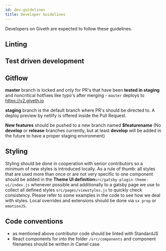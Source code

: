 ```yaml
---
id: dev-guidelines
title: Developer Guidelines
---
```


Developers on Giveth are expected to follow these guidelines.

## Linting


## Test driven development


## Gitflow

**master** branch is locked and only for PR's that have been **tested in staging** and noncritical hotfixes like typo's after merging - `master` deploys to https://v2.giveth.io

**staging** branch is the default branch where PR's should be directed to. A deploy preview by netlify is offered inside the Pull Request.

**New features** should be pushed to a new branch named **$featurename** (No **develop** or **release** branches currently, but at least **develop** will be added in the future to have a proper staging environment)

## Styling

Styling should be done in cooperation with senior contributors so a minimum of new styles is introduced locally. As a rule of thumb: all styles that are used more than once or are not very specific to one component should be added in the **Theme UI definition**`src/gatsby-plugin-theme-ui/index.js` whenever possible and additionally to a gatsby page we use to collect all defined styles `src/pages/viewstyles.js` to quickly check consistency.
Please refer to some examples in the code to see how we deal with styles. Local overrides and extensions should be done via `sx prop` or `emotionJS`.

## Code conventions
- as mentioned above contributor code should be linted with StandardJS
- React components for into the folder `/src/components` and component filenames should be written in Camel case.